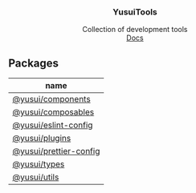 <div align="center">
<h3>YusuiTools</h3>
<span>Collection of development tools</span> 
<br>
<a  href="https://soullyoko.github.io/yusui-tools/">Docs</a>
</div>

## Packages

| name                                                                                         |
| -------------------------------------------------------------------------------------------- |
| [@yusui/components](https://soullyoko.github.io/yusui-tools/components/index.html)           |
| [@yusui/composables](https://soullyoko.github.io/yusui-tools/composables/index.html)         |
| [@yusui/eslint-config](https://soullyoko.github.io/yusui-tools/eslint-config/index.html)     |
| [@yusui/plugins](https://soullyoko.github.io/yusui-tools/plugins/index.html)                 |
| [@yusui/prettier-config](https://soullyoko.github.io/yusui-tools/prettier-config/index.html) |
| [@yusui/types](https://soullyoko.github.io/yusui-tools/types/index.html)                     |
| [@yusui/utils](https://soullyoko.github.io/yusui-tools/utils/index.html)                     |
